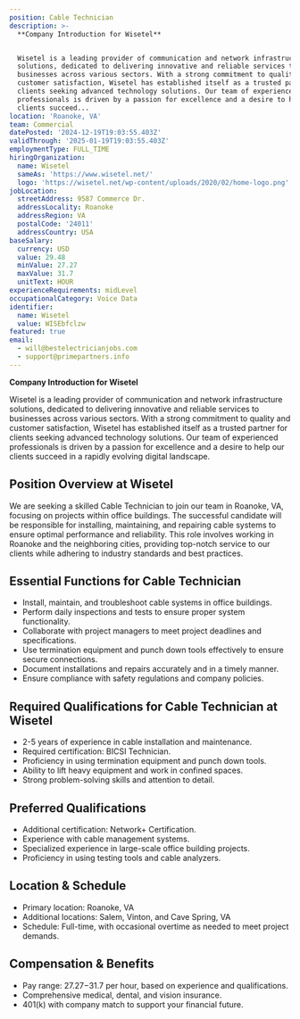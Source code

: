 ```yaml
---
position: Cable Technician
description: >-
  **Company Introduction for Wisetel**


  Wisetel is a leading provider of communication and network infrastructure
  solutions, dedicated to delivering innovative and reliable services to
  businesses across various sectors. With a strong commitment to quality and
  customer satisfaction, Wisetel has established itself as a trusted partner for
  clients seeking advanced technology solutions. Our team of experienced
  professionals is driven by a passion for excellence and a desire to help our
  clients succeed...
location: 'Roanoke, VA'
team: Commercial
datePosted: '2024-12-19T19:03:55.403Z'
validThrough: '2025-01-19T19:03:55.403Z'
employmentType: FULL_TIME
hiringOrganization:
  name: Wisetel
  sameAs: 'https://www.wisetel.net/'
  logo: 'https://wisetel.net/wp-content/uploads/2020/02/home-logo.png'
jobLocation:
  streetAddress: 9587 Commerce Dr.
  addressLocality: Roanoke
  addressRegion: VA
  postalCode: '24011'
  addressCountry: USA
baseSalary:
  currency: USD
  value: 29.48
  minValue: 27.27
  maxValue: 31.7
  unitText: HOUR
experienceRequirements: midLevel
occupationalCategory: Voice Data
identifier:
  name: Wisetel
  value: WISEbfclzw
featured: true
email:
  - will@bestelectricianjobs.com
  - support@primepartners.info
---
```




**Company Introduction for Wisetel**

Wisetel is a leading provider of communication and network infrastructure solutions, dedicated to delivering innovative and reliable services to businesses across various sectors. With a strong commitment to quality and customer satisfaction, Wisetel has established itself as a trusted partner for clients seeking advanced technology solutions. Our team of experienced professionals is driven by a passion for excellence and a desire to help our clients succeed in a rapidly evolving digital landscape.

## Position Overview at Wisetel

We are seeking a skilled Cable Technician to join our team in Roanoke, VA, focusing on projects within office buildings. The successful candidate will be responsible for installing, maintaining, and repairing cable systems to ensure optimal performance and reliability. This role involves working in Roanoke and the neighboring cities, providing top-notch service to our clients while adhering to industry standards and best practices.

## Essential Functions for Cable Technician

- Install, maintain, and troubleshoot cable systems in office buildings.
- Perform daily inspections and tests to ensure proper system functionality.
- Collaborate with project managers to meet project deadlines and specifications.
- Use termination equipment and punch down tools effectively to ensure secure connections.
- Document installations and repairs accurately and in a timely manner.
- Ensure compliance with safety regulations and company policies.

## Required Qualifications for Cable Technician at Wisetel

- 2-5 years of experience in cable installation and maintenance.
- Required certification: BICSI Technician.
- Proficiency in using termination equipment and punch down tools.
- Ability to lift heavy equipment and work in confined spaces.
- Strong problem-solving skills and attention to detail.

## Preferred Qualifications

- Additional certification: Network+ Certification.
- Experience with cable management systems.
- Specialized experience in large-scale office building projects.
- Proficiency in using testing tools and cable analyzers.

## Location & Schedule

- Primary location: Roanoke, VA
- Additional locations: Salem, Vinton, and Cave Spring, VA
- Schedule: Full-time, with occasional overtime as needed to meet project demands.

## Compensation & Benefits

- Pay range: $27.27-$31.7 per hour, based on experience and qualifications.
- Comprehensive medical, dental, and vision insurance.
- 401(k) with company match to support your financial future.